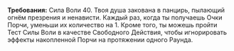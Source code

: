 **Требования:** Сила Воли 40.
Твоя душа закована в панцирь, пылающий огнём презрения и ненависти. Каждый раз, когда ты получаешь Очки Порчи, уменьши их количество на 1. Кроме того, ты можешь пройти Тест Силы Воли в качестве Свободного Действия, чтобы игнорировать эффекты накопленной Порчи на протяжении одного Раунда.